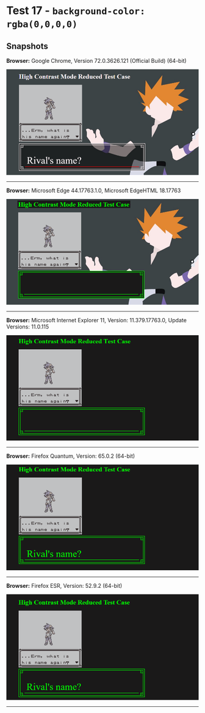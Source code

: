 # Test 17 - `background-color: rgba(0,0,0,0)`

## Snapshots
**Browser:** Google Chrome, Version 72.0.3626.121 (Official Build) (64-bit)

![Chrome Snapshot](/17-rgba/snapshots/GoogleChrome.png)
___

**Browser:** Microsoft Edge 44.17763.1.0, Microsoft EdgeHTML 18.17763

![Edge Snapshot](/17-rgba/snapshots/MicrosoftEdge_HCM.png)
___
**Browser:** Microsoft Internet Explorer 11, Version: 11.379.17763.0, Update Versions: 11.0.115

![Internet Explorer Snapshot](/17-rgba/snapshots/InternetExplorer_HCM.png)
___
**Browser:** Firefox Quantum, Version: 65.0.2 (64-bit)

![Firefox Quantum Snapshot](/17-rgba/snapshots/FirefoxQuantum_HCM.png)
___
**Browser:** Firefox ESR, Version: 52.9.2 (64-bit)

![Firefox ESR Snapshot](/17-rgba/snapshots/FirefoxESR_HCM.png)
___
